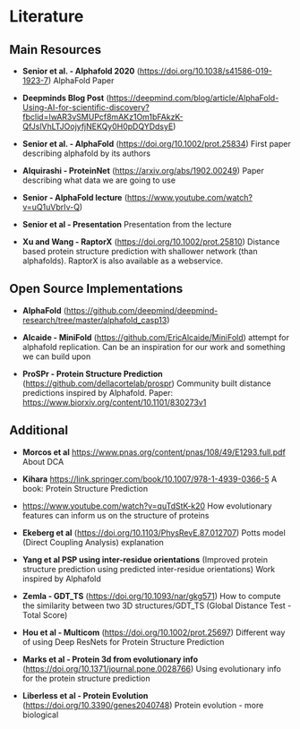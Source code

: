 # Literature

## Main Resources
- **Senior et al. - Alphafold 2020** (https://doi.org/10.1038/s41586-019-1923-7)
AlphaFold Paper 

- **Deepminds Blog Post** (https://deepmind.com/blog/article/AlphaFold-Using-AI-for-scientific-discovery?fbclid=IwAR3vSMUPcf8mAKz1Om1bFAkzK-QfJslVhLTJOojyfjNEKQy0H0pDQYDdsyE)

- **Senior et al. - AlphaFold** (https://doi.org/10.1002/prot.25834)
First paper describing alphafold by its authors

- **Alquirashi - ProteinNet** (https://arxiv.org/abs/1902.00249)
Paper describing what data we are going to use

- **Senior - AlphaFold lecture** (https://www.youtube.com/watch?v=uQ1uVbrIv-Q)

- **Senior et al - Presentation**
Presentation from the lecture

- **Xu and Wang - RaptorX** (https://doi.org/10.1002/prot.25810)
Distance based protein structure prediction with shallower network (than alphafolds). RaptorX is also available as a webservice.

## Open Source Implementations

- **AlphaFold** (https://github.com/deepmind/deepmind-research/tree/master/alphafold_casp13)

- **Alcaide - MiniFold** (https://github.com/EricAlcaide/MiniFold)
attempt for alphafold replication. Can be an inspiration for our work and something we can build upon

- **ProSPr - Protein Structure Prediction** (https://github.com/dellacortelab/prospr)
Community built distance predictions inspired by Alphafold. Paper: https://www.biorxiv.org/content/10.1101/830273v1

## Additional
- **Morcos et al** https://www.pnas.org/content/pnas/108/49/E1293.full.pdf
About DCA

- **Kihara** https://link.springer.com/book/10.1007/978-1-4939-0366-5
A book: Protein Structure Prediction

- https://www.youtube.com/watch?v=quTdStK-k20
How evolutionary features can inform us on the structure of proteins

- **Ekeberg et al** (https://doi.org/10.1103/PhysRevE.87.012707)
Potts model (Direct Coupling Analysis) explanation 

- **Yang et al PSP using inter-residue orientations** (Improved protein structure prediction using predicted inter-residue orientations)
Work inspired by Alphafold

- **Zemla - GDT_TS** (https://doi.org/10.1093/nar/gkg571)
How to compute the similarity between two 3D structures/GDT_TS (Global Distance Test - Total Score)

- **Hou et al - Multicom** (https://doi.org/10.1002/prot.25697)
Different way of using Deep ResNets for Protein Structure Prediction

- **Marks et al - Protein 3d from evolutionary info** (https://doi.org/10.1371/journal.pone.0028766)
Using evolutionary info for the protein structure prediction

- **Liberless et al - Protein Evolution** (https://doi.org/10.3390/genes2040748)
Protein evolution - more biological 
